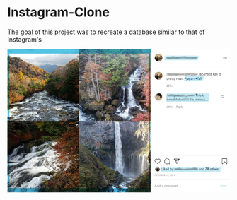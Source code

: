 # Instagram-Clone

The goal of this project was to recreate a database similar to that of Instagram's 

![](Images/Image%20Section.jpg)
